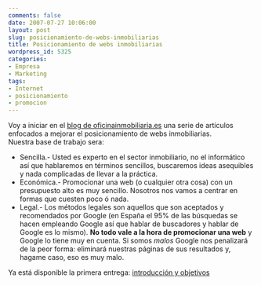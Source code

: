 ```yaml
---
comments: false
date: 2007-07-27 10:06:00
layout: post
slug: posicionamiento-de-webs-inmobiliarias
title: Posicionamiento de webs inmobiliarias
wordpress_id: 5325
categories:
- Empresa
- Marketing
tags:
- Internet
- posicionamiento
- promocion
---
```


Voy a iniciar en el [blog de oficinainmobiliaria.es](http://blog.oficinainmobiliaria.es/) una serie de artículos enfocados a mejorar el posicionamiento de webs inmobiliarias.  
Nuestra base de trabajo sera:




  * Sencilla.- Usted es experto en el sector inmobiliario, no el informático así que hablaremos en términos sencillos, buscaremos ideas asequibles y nada complicadas de llevar a la práctica.
  * Económica.- Promocionar una web (o cualquier otra cosa) con un presupuesto alto es muy sencillo.  Nosotros nos vamos a centrar en formas que cuesten poco ó nada.
  * Legal.-  Los métodos legales son aquellos que son aceptados y recomendados por Google (en España el 95% de las búsquedas se hacen empleando  Google así que hablar de buscadores y hablar de Google es lo mismo).  **No todo vale a la hora de promocionar una web** y Google lo tiene muy en cuenta.  Si somos _malos_ Google nos penalizará de la peor forma: eliminará nuestras páginas de sus resultados y, hagame caso, eso es muy malo.



Ya está disponible la primera entrega: [introducción y objetivos](http://blog.oficinainmobiliaria.es/2007/07/promocionar-nuestra-web-inmobiliaria.html)
